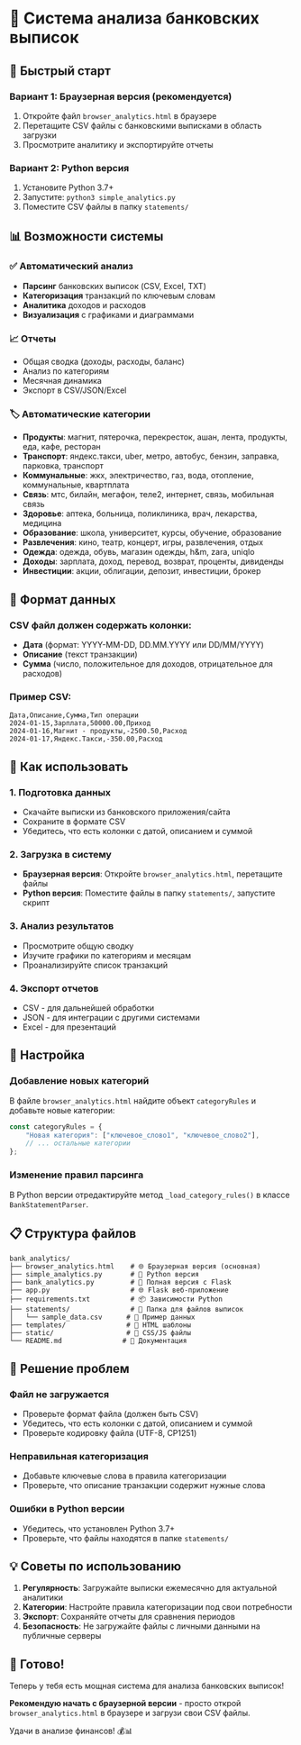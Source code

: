 # 🏦 Система анализа банковских выписок

## 🚀 Быстрый старт

### Вариант 1: Браузерная версия (рекомендуется)
1. Откройте файл `browser_analytics.html` в браузере
2. Перетащите CSV файлы с банковскими выписками в область загрузки
3. Просмотрите аналитику и экспортируйте отчеты

### Вариант 2: Python версия
1. Установите Python 3.7+
2. Запустите: `python3 simple_analytics.py`
3. Поместите CSV файлы в папку `statements/`

## 📊 Возможности системы

### ✅ Автоматический анализ
- **Парсинг** банковских выписок (CSV, Excel, TXT)
- **Категоризация** транзакций по ключевым словам
- **Аналитика** доходов и расходов
- **Визуализация** с графиками и диаграммами

### 📈 Отчеты
- Общая сводка (доходы, расходы, баланс)
- Анализ по категориям
- Месячная динамика
- Экспорт в CSV/JSON/Excel

### 🏷️ Автоматические категории
- **Продукты**: магнит, пятерочка, перекресток, ашан, лента, продукты, еда, кафе, ресторан
- **Транспорт**: яндекс.такси, uber, метро, автобус, бензин, заправка, парковка, транспорт
- **Коммунальные**: жкх, электричество, газ, вода, отопление, коммунальные, квартплата
- **Связь**: мтс, билайн, мегафон, теле2, интернет, связь, мобильная связь
- **Здоровье**: аптека, больница, поликлиника, врач, лекарства, медицина
- **Образование**: школа, университет, курсы, обучение, образование
- **Развлечения**: кино, театр, концерт, игры, развлечения, отдых
- **Одежда**: одежда, обувь, магазин одежды, h&m, zara, uniqlo
- **Доходы**: зарплата, доход, перевод, возврат, проценты, дивиденды
- **Инвестиции**: акции, облигации, депозит, инвестиции, брокер

## 📁 Формат данных

### CSV файл должен содержать колонки:
- **Дата** (формат: YYYY-MM-DD, DD.MM.YYYY или DD/MM/YYYY)
- **Описание** (текст транзакции)
- **Сумма** (число, положительное для доходов, отрицательное для расходов)

### Пример CSV:
```csv
Дата,Описание,Сумма,Тип операции
2024-01-15,Зарплата,50000.00,Приход
2024-01-16,Магнит - продукты,-2500.50,Расход
2024-01-17,Яндекс.Такси,-350.00,Расход
```

## 🎯 Как использовать

### 1. Подготовка данных
- Скачайте выписки из банковского приложения/сайта
- Сохраните в формате CSV
- Убедитесь, что есть колонки с датой, описанием и суммой

### 2. Загрузка в систему
- **Браузерная версия**: Откройте `browser_analytics.html`, перетащите файлы
- **Python версия**: Поместите файлы в папку `statements/`, запустите скрипт

### 3. Анализ результатов
- Просмотрите общую сводку
- Изучите графики по категориям и месяцам
- Проанализируйте список транзакций

### 4. Экспорт отчетов
- CSV - для дальнейшей обработки
- JSON - для интеграции с другими системами
- Excel - для презентаций

## 🔧 Настройка

### Добавление новых категорий
В файле `browser_analytics.html` найдите объект `categoryRules` и добавьте новые категории:

```javascript
const categoryRules = {
    "Новая категория": ["ключевое_слово1", "ключевое_слово2"],
    // ... остальные категории
};
```

### Изменение правил парсинга
В Python версии отредактируйте метод `_load_category_rules()` в классе `BankStatementParser`.

## 📋 Структура файлов

```
bank_analytics/
├── browser_analytics.html    # 🌐 Браузерная версия (основная)
├── simple_analytics.py       # 🐍 Python версия
├── bank_analytics.py         # 🔧 Полная версия с Flask
├── app.py                    # 🌐 Flask веб-приложение
├── requirements.txt          # 📦 Зависимости Python
├── statements/               # 📁 Папка для файлов выписок
│   └── sample_data.csv      # 📄 Пример данных
├── templates/               # 🎨 HTML шаблоны
├── static/                  # 🎨 CSS/JS файлы
└── README.md               # 📖 Документация
```

## 🚨 Решение проблем

### Файл не загружается
- Проверьте формат файла (должен быть CSV)
- Убедитесь, что есть колонки с датой, описанием и суммой
- Проверьте кодировку файла (UTF-8, CP1251)

### Неправильная категоризация
- Добавьте ключевые слова в правила категоризации
- Проверьте, что описание транзакции содержит нужные слова

### Ошибки в Python версии
- Убедитесь, что установлен Python 3.7+
- Проверьте, что файлы находятся в папке `statements/`

## 💡 Советы по использованию

1. **Регулярность**: Загружайте выписки ежемесячно для актуальной аналитики
2. **Категории**: Настройте правила категоризации под свои потребности
3. **Экспорт**: Сохраняйте отчеты для сравнения периодов
4. **Безопасность**: Не загружайте файлы с личными данными на публичные серверы

## 🎉 Готово!

Теперь у тебя есть мощная система для анализа банковских выписок! 

**Рекомендую начать с браузерной версии** - просто открой `browser_analytics.html` в браузере и загрузи свои CSV файлы.

Удачи в анализе финансов! 💰📊
